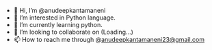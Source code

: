 - 👋 Hi, I’m @anudeepkantamaneni
- 👀 I’m interested in Python language.
- 🌱 I’m currently learning python.
- 💞️ I’m looking to collaborate on (Loading...)
- 📫 How to reach me through @anudeepkantamaneni23@gmail.com 

<!---
anudeepkantamaneni/anudeepkantamaneni is a ✨ special ✨ repository because its `README.md` (this file) appears on your GitHub profile.
You can click the Preview link to take a look at your changes.
--->
